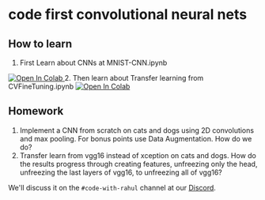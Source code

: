 # code first convolutional neural nets


## How to learn

1. First Learn about CNNs at MNIST-CNN.ipynb <a target="_blank" href="https://colab.research.google.com/github/univai-community/cnns_and_tl/blob/main/MNIST-CNN.ipynb">
  <img src="https://colab.research.google.com/assets/colab-badge.svg" alt="Open In Colab"/>
</a>
2. Then learn about Transfer learning from CVFineTuning.ipynb <a target="_blank" href="https://colab.research.google.com/github/univai-community/cnns_and_tl/blob/main/CVFineTuning.ipynb">
  <img src="https://colab.research.google.com/assets/colab-badge.svg" alt="Open In Colab"/>
</a>

## Homework

1. Implement a CNN from scratch on cats and dogs using 2D convolutions and max pooling. For bonus points use Data Augmentation. How do we do?
2. Transfer learn from vgg16 instead of xception on cats and dogs. How do the results progress through creating features, unfreezing only the head, unfreezing the last layers of vgg16, to unfreezing all of vgg16?

We'll discuss it on the `#code-with-rahul` channel at our [Discord](https://discord.gg/vSjGrYjnWg).
